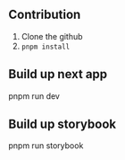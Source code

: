 ## Contribution
1. Clone the github
2. `pnpm install`

## Build up next app
pnpm run dev

## Build up storybook
pnpm run storybook